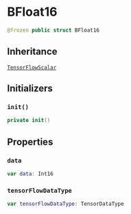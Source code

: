 # BFloat16

``` swift
@frozen public struct BFloat16
```

## Inheritance

[`TensorFlowScalar`](/TensorFlowScalar)

## Initializers

### `init()`

``` swift
private init()
```

## Properties

### `data`

``` swift
var data: Int16
```

### `tensorFlowDataType`

``` swift
var tensorFlowDataType: TensorDataType
```
